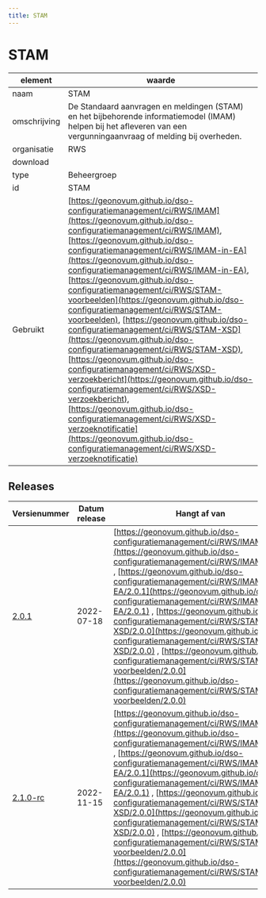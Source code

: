 ```yaml
---
title: STAM
---
```


# STAM

|element|waarde|
|-----|------|
| naam  |STAM|
| omschrijving  |De Standaard aanvragen en meldingen (STAM) en het bijbehorende informatiemodel (IMAM) helpen bij het afleveren van een vergunningaanvraag of melding bij overheden.|
| organisatie  |RWS|
| download  | [](<>)|
| type  |Beheergroep|
| id  |STAM|
| Gebruikt|[https://geonovum.github.io/dso-configuratiemanagement/ci/RWS/IMAM](https://geonovum.github.io/dso-configuratiemanagement/ci/RWS/IMAM), [https://geonovum.github.io/dso-configuratiemanagement/ci/RWS/IMAM-in-EA](https://geonovum.github.io/dso-configuratiemanagement/ci/RWS/IMAM-in-EA), [https://geonovum.github.io/dso-configuratiemanagement/ci/RWS/STAM-voorbeelden](https://geonovum.github.io/dso-configuratiemanagement/ci/RWS/STAM-voorbeelden), [https://geonovum.github.io/dso-configuratiemanagement/ci/RWS/STAM-XSD](https://geonovum.github.io/dso-configuratiemanagement/ci/RWS/STAM-XSD), [https://geonovum.github.io/dso-configuratiemanagement/ci/RWS/XSD-verzoekbericht](https://geonovum.github.io/dso-configuratiemanagement/ci/RWS/XSD-verzoekbericht), [https://geonovum.github.io/dso-configuratiemanagement/ci/RWS/XSD-verzoeknotificatie](https://geonovum.github.io/dso-configuratiemanagement/ci/RWS/XSD-verzoeknotificatie)|

## Releases

|Versienummer|Datum release|Hangt af van
|-------|-------|-----|
| [2.0.1](<https://iplo.nl/digitaal-stelsel/aansluiten/standaarden/stam-imam/>)|2022-07-18|[https://geonovum.github.io/dso-configuratiemanagement/ci/RWS/IMAM/2.0.1](https://geonovum.github.io/dso-configuratiemanagement/ci/RWS/IMAM/2.0.1) , [https://geonovum.github.io/dso-configuratiemanagement/ci/RWS/IMAM-in-EA/2.0.1](https://geonovum.github.io/dso-configuratiemanagement/ci/RWS/IMAM-in-EA/2.0.1) , [https://geonovum.github.io/dso-configuratiemanagement/ci/RWS/STAM-XSD/2.0.0](https://geonovum.github.io/dso-configuratiemanagement/ci/RWS/STAM-XSD/2.0.0) , [https://geonovum.github.io/dso-configuratiemanagement/ci/RWS/STAM-voorbeelden/2.0.0](https://geonovum.github.io/dso-configuratiemanagement/ci/RWS/STAM-voorbeelden/2.0.0) |
| [2.1.0-rc](<https://iplo.nl/digitaal-stelsel/aansluiten/standaarden/stam-imam/>)|2022-11-15|[https://geonovum.github.io/dso-configuratiemanagement/ci/RWS/IMAM/2.0.1](https://geonovum.github.io/dso-configuratiemanagement/ci/RWS/IMAM/2.0.1) , [https://geonovum.github.io/dso-configuratiemanagement/ci/RWS/IMAM-in-EA/2.0.1](https://geonovum.github.io/dso-configuratiemanagement/ci/RWS/IMAM-in-EA/2.0.1) , [https://geonovum.github.io/dso-configuratiemanagement/ci/RWS/STAM-XSD/2.0.0](https://geonovum.github.io/dso-configuratiemanagement/ci/RWS/STAM-XSD/2.0.0) , [https://geonovum.github.io/dso-configuratiemanagement/ci/RWS/STAM-voorbeelden/2.0.0](https://geonovum.github.io/dso-configuratiemanagement/ci/RWS/STAM-voorbeelden/2.0.0) |

